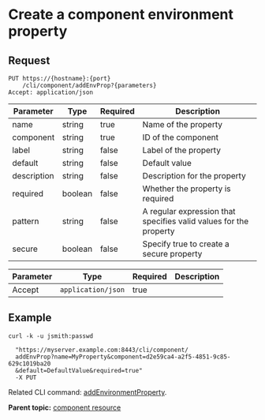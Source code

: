 # Create a component environment property

## Request

```
PUT https://{hostname}:{port}
    /cli/component/addEnvProp?{parameters}
Accept: application/json

```

|Parameter|Type|Required|Description|
|---------|----|--------|-----------|
|name|string|true|Name of the property|
|component|string|true|ID of the component|
|label|string|false|Label of the property|
|default|string|false|Default value|
|description|string|false|Description for the property|
|required|boolean|false|Whether the property is required|
|pattern|string|false|A regular expression that specifies valid values for the property|
|secure|boolean|false|Specify true to create a secure property|

|Parameter|Type|Required|Description|
|---------|----|--------|-----------|
|Accept|`application/json`|true| |

## Example

```
curl -k -u jsmith:passwd 
   
  "https://myserver.example.com:8443/cli/component/
  addEnvProp?name=MyProperty&component=d2e59ca4-a2f5-4851-9c85-629c1019ba20
  &default=DefaultValue&required=true" 
  -X PUT
```

Related CLI command: [addEnvironmentProperty](udclient_addenvironmentproperty.md).

**Parent topic:** [component resource](../../com.udeploy.api.doc/topics/rest_cli_component.md)

